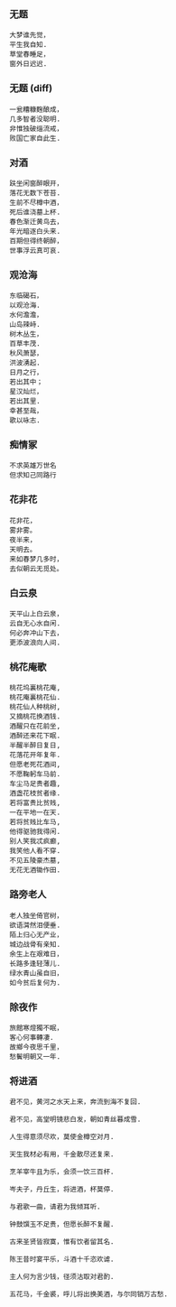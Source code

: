 ### 无题
```
大梦谁先觉，
平生我自知.
草堂春睡足，
窗外日迟迟.
```
### 无题 (diff)
```
一瓮糟糠麴酿成，
几多智者没聪明.
非惟独破缁流戒，
败国亡家自此生.
```

### 对酒
```
趺坐闲窗醉眼开，
落花无数下苍苔.
生前不尽樽中酒，
死后谁浇墓上杯.
春色渐迁黄鸟去，
年光暗逐白头来.
百期但得终朝醉，
世事浮云真可哀.
```

### 观沧海
```
东临碣石，
以观沧海.
水何澹澹，
山岛辣峙.
树木丛生，
百草丰茂.
秋风萧瑟，
洪波湧起.
日月之行，
若出其中；
星汉灿烂，
若出其里.
幸甚至哉，
歌以咏志.
```

### 痴情冢
```
不求英雄万世名
但求知己同路行
```

### 花非花
```
花非花，
雾非雾。
夜半来，
天明去。
来如春梦几多时，
去似朝云无觅处。
```

### 白云泉
```
天平山上白云泉，
云自无心水自闲.
何必奔冲山下去，
更添波浪向人间.
```

### 桃花庵歌
```
桃花坞裏桃花庵,
桃花庵裏桃花仙.
桃花仙人种桃树,
又摘桃花换酒钱.
酒醒只在花前坐,
酒醉还来花下眠.
半醒半醉日复日,
花落花开年复年.
但愿老死花酒间,
不愿鞠躬车马前.
车尘马足贵者趣,
酒盏花枝贫者缘.
若将富贵比贫贱,
一在平地一在天.
若将贫贱比车马,
他得驱驰我得闲.
别人笑我忒疯癫,
我笑他人看不穿.
不见五陵豪杰墓,
无花无酒锄作田.
```


### 路旁老人
```
老人独坐倚官树，
欲语潸然泪便垂.
陌上归心无产业，
城边战骨有亲知.
余生上在艰难日，
长路多逢轻薄儿.
绿水青山虽自旧，
如今贫后复何为.
```

### 除夜作
```
旅館寒燈獨不眠，
客心何事轉凄.
故鄉今夜思千里，
愁鬢明朝又一年.
```


### 将进酒
```
君不见，黄河之水天上来，奔流到海不复回.

君不见，高堂明镜悲白发，朝如青丝暮成雪.

人生得意须尽欢，莫使金樽空对月.

天生我材必有用，千金散尽还复来.

烹羊宰牛且为乐，会须一饮三百杯.

岑夫子，丹丘生，将进酒，杯莫停.

与君歌一曲，请君为我倾耳听.

钟鼓馔玉不足贵，但愿长醉不复醒.

古来圣贤皆寂寞，惟有饮者留其名.

陈王昔时宴平乐，斗酒十千恣欢谑.

主人何为言少钱，径须沽取对君酌.

五花马，千金裘，呼儿将出换美酒，与尔同销万古愁.
```
